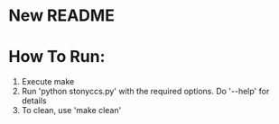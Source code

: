 # New README

How To Run:
==========
1) Execute make
2) Run 'python stonyccs.py' with the required options. Do '--help' for details
3) To clean, use 'make clean'
